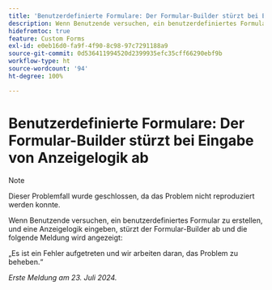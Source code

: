 ```yaml
---
title: 'Benutzerdefinierte Formulare: Der Formular-Builder stürzt bei Eingabe von Anzeigelogik ab'
description: Wenn Benutzende versuchen, ein benutzerdefiniertes Formular zu erstellen, und eine Anzeigelogik eingeben, stürzt der Formular-Builder ab und eine Meldung wird angezeigt.
hidefromtoc: true
feature: Custom Forms
exl-id: e0eb16d0-fa9f-4f90-8c98-97c7291188a9
source-git-commit: 0d536411994520d2399935efc35cff66290ebf9b
workflow-type: ht
source-wordcount: '94'
ht-degree: 100%

---
```


# Benutzerdefinierte Formulare: Der Formular-Builder stürzt bei Eingabe von Anzeigelogik ab

>[!NOTE]
>
>Dieser Problemfall wurde geschlossen, da das Problem nicht reproduziert werden konnte.

Wenn Benutzende versuchen, ein benutzerdefiniertes Formular zu erstellen, und eine Anzeigelogik eingeben, stürzt der Formular-Builder ab und die folgende Meldung wird angezeigt:

„Es ist ein Fehler aufgetreten und wir arbeiten daran, das Problem zu beheben.“

_Erste Meldung am 23. Juli 2024._
